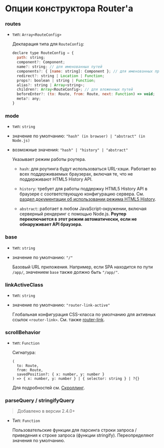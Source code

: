 # Опции конструктора Router'а

### routes

- тип: `Array<RouteConfig>`

  Декларация типа для `RouteConfig`:

  ``` js
  declare type RouteConfig = {
    path: string;
    component?: Component;
    name?: string; // для именованных путей
    components?: { [name: string]: Component }; // для именованных представлений
    redirect?: string | Location | Function;
    props?: boolean | string | Function;
    alias?: string | Array<string>;
    children?: Array<RouteConfig>; // для вложенных путей
    beforeEnter?: (to: Route, from: Route, next: Function) => void;
    meta?: any;
  }
  ```

### mode

- тип: `string`

- значение по умолчанию: `"hash" (in browser) | "abstract" (in Node.js)`

- возможные значения: `"hash" | "history" | "abstract"`

  Указывает режим работы роутера.

  - `hash`: для роутинга будут использоваться URL-хэши. Работает во всех поддерживаемых браузерах, включая те, что не поддерживают HTML5 History API.

  - `history`: требует для работы поддержку HTML5 History API в браузере с соответствующую конфигурацию сервера. См. [раздел документации об использовании режима HTML5 History](../essentials/history-mode.md).

  - `abstract`: работает в любом JavaScript-окружении, включая серверный рендеринг с помощью Node.js. **Роутер переключается в этот режим автоматически, если не обнаруживает API браузера.**

### base

- тип: `string`

- значение по умолчанию: `"/"`

  Базовый URL приложения. Например, если SPA находится по пути `/app/`, значением `base` также должно быть `"/app/"`.

### linkActiveClass

- тип: `string`

- значение по умолчанию: `"router-link-active"`

  Глобальная конфигурация CSS-класса по умолчанию для активных ссылок `<router-link>`. См. также [router-link](router-link.md).

### scrollBehavior

- тип: `Function`

  Сигнатура:

  ```
  (
    to: Route,
    from: Route,
    savedPosition?: { x: number, y: number }
  ) => { x: number, y: number } | { selector: string } | ?{}
  ```

  Для подробностей см. [Скроллинг](../advanced/scroll-behavior.md).

### parseQuery / stringifyQuery

> Добавлено в версии 2.4.0+

- Тип: `Function`

  Пользовательские функции для парсинга строки запроса / приведения к строке запроса (функции stringify). Переопределяют значения по умолчанию.
